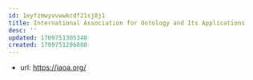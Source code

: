```yaml
---
id: 1eyfzmwyvvwwkcdf21sj8j1
title: International Association for Ontology and Its Applications
desc: ''
updated: 1709751305340
created: 1709751286080
---
```


- url: https://iaoa.org/